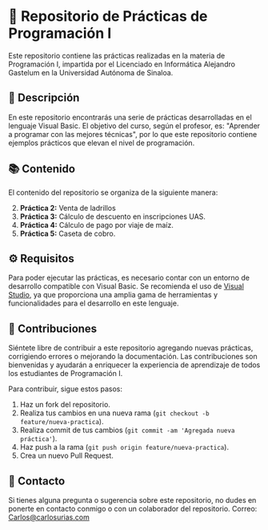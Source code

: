 # 📘 Repositorio de Prácticas de Programación I

Este repositorio contiene las prácticas realizadas en la materia de Programación I, impartida por el Licenciado en Informática Alejandro Gastelum en la Universidad Autónoma de Sinaloa.

## 📝 Descripción

En este repositorio encontrarás una serie de prácticas desarrolladas en el lenguaje Visual Basic. El objetivo del curso, según el profesor, es: "Aprender a programar con las mejores técnicas", por lo que este repositorio contiene ejemplos prácticos que elevan el nivel de programación.

## 📚 Contenido

El contenido del repositorio se organiza de la siguiente manera:

2. **Práctica 2:** Venta de ladrillos
3. **Práctica 3:** Cálculo de descuento en inscripciones UAS.
4. **Práctica 4:** Cálculo de pago por viaje de maíz.
5. **Práctica 5:** Caseta de cobro.

## ⚙️ Requisitos

Para poder ejecutar las prácticas, es necesario contar con un entorno de desarrollo compatible con Visual Basic. Se recomienda el uso de [Visual Studio](https://visualstudio.microsoft.com/es/vs/), ya que proporciona una amplia gama de herramientas y funcionalidades para el desarrollo en este lenguaje.

## 🤝 Contribuciones

Siéntete libre de contribuir a este repositorio agregando nuevas prácticas, corrigiendo errores o mejorando la documentación. Las contribuciones son bienvenidas y ayudarán a enriquecer la experiencia de aprendizaje de todos los estudiantes de Programación I.

Para contribuir, sigue estos pasos:

1. Haz un fork del repositorio.
2. Realiza tus cambios en una nueva rama (`git checkout -b feature/nueva-practica`).
3. Realiza commit de tus cambios (`git commit -am 'Agregada nueva práctica'`).
4. Haz push a la rama (`git push origin feature/nueva-practica`).
5. Crea un nuevo Pull Request.

## 📧 Contacto

Si tienes alguna pregunta o sugerencia sobre este repositorio, no dudes en ponerte en contacto conmigo o con un colaborador del repositorio. 
Correo: Carlos@carlosurias.com
